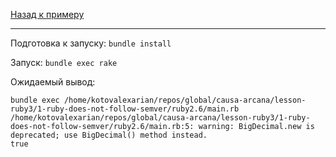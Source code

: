 [Назад к примеру](..)

---

Подготовка к запуску: `bundle install`

Запуск: `bundle exec rake`

Ожидаемый вывод:

```
bundle exec /home/kotovalexarian/repos/global/causa-arcana/lesson-ruby3/1-ruby-does-not-follow-semver/ruby2.6/main.rb
/home/kotovalexarian/repos/global/causa-arcana/lesson-ruby3/1-ruby-does-not-follow-semver/ruby2.6/main.rb:5: warning: BigDecimal.new is deprecated; use BigDecimal() method instead.
true
```
